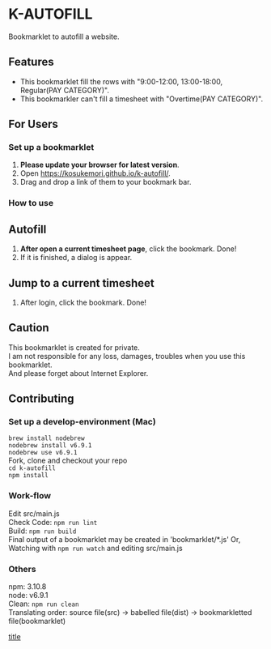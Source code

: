 K-AUTOFILL
====

Bookmarklet to autofill a website.

## Features
- This bookmarklet fill the rows with "9:00-12:00, 13:00-18:00, Regular(PAY CATEGORY)".  
- This bookmarkler can't fill a timesheet with "Overtime(PAY CATEGORY)".  

## For Users
### Set up a bookmarklet
1. **Please update your browser for latest version**.  
2. Open https://kosukemori.github.io/k-autofill/.
3. Drag and drop a link of them to your bookmark bar.

### How to use
## Autofill
1. **After open a current timesheet page**, click the bookmark. Done!  
2. If it is finished, a dialog is appear.  

## Jump to a current timesheet
1. After login, click the bookmark. Done!  

## Caution
This bookmarklet is created for private.  
I am not responsible for any loss, damages, troubles when you use this bookmarklet.  
And please forget about Internet Explorer.

## Contributing
### Set up a develop-environment (Mac)
`brew install nodebrew`  
`nodebrew install v6.9.1`  
`nodebrew use v6.9.1`  
Fork, clone and checkout your repo  
`cd k-autofill`  
`npm install`  
### Work-flow
Edit src/main.js  
Check Code: `npm run lint`  
Build: `npm run build`  
Final output of a bookmarklet may be created in 'bookmarklet/*.js'
Or, Watching with `npm run watch` and editing src/main.js  
### Others
npm: 3.10.8  
node: v6.9.1  
Clean: `npm run clean`  
Translating order: source file(src) -> babelled file(dist) -> bookmarkletted file(bookmarklet)


<a href="javascript:(function(){function%20_asyncToGenerator(a){return%20function(){var%20b=a.apply(this,arguments);return%20new%20Promise(function(d,c){function%20a(g,h){try{var%20e=b[g](h);var%20f=e.value}catch(a){c(a);return}if(e.done){d(f)}else{return%20Promise.resolve(f).then(function(b){a('next',b)},function(b){a('throw',b)})}}return%20a('next')})}}(function(b,c){let%20a=c;a=document.createElement('script');a.src='https://ajax.googleapis.com/ajax/libs/jquery/3.1.1/jquery.min.js';a.onload=function(){b(jQuery.noConflict(true))};document.body.appendChild(a)}(function(a){let%20c=(()=%3E{var%20d=_asyncToGenerator(function*(){console.log('Start:%20Add%20rows');while(true){const%20e=top.frames.ADMIN_CENTER.document.body;const%20d=a('table.reportTable%20%3E%20tbody%20%3E%20.firstRow',e);let%20c=0;for(;c%3Cd.length;c+=1){const%20f=a(d[c]).find('.dateLabel%20%3E%20div').text();if(!f.match(/Sat|Sun/)){const%20h=a(d[c]).find('.icon-plus_circle_16');if(h.length%3E0){h.click();yield%20b(2200);break}}}if(!(c%3Cd.length)){break}}console.log('End:%20Add%20rows');console.log('Start:%20Fill%20Rows%20%26%20Click%20Regular');const%20e=top.frames.ADMIN_CENTER.document.body;const%20d=a('table.reportTable%20%3E%20tbody%20%3E%20.firstRow',e);for(let%20c=0;c%3Cd.length;c+=1){const%20f=a(d[c]).find('.dateLabel%20%3E%20div').text();if(!f.match(/Sat|Sun/)){a(d[c]).find('.clockLeft%20input').attr('value','9:00a');a(d[c]).find('.clockRight%20input').attr('value','12:00p');a(d[c]).next().find('.clockLeft%20input').attr('value','1:00p');a(d[c]).next().find('.clockRight%20input').attr('value','6:00p');a(a(d[c]).find('.icon-List_18')[1]).click();yield%20b(2e3);let%20g=top.frames.ADMIN_CENTER.frames.PopupBodyFrame.document.body;a('.reportTable%20td:contains(%22Regular%22)',g).prev().find('a').click();yield%20b(1e3);a(a(d[c]).next().find('.icon-List_18')[1]).click();yield%20b(2e3);g=top.frames.ADMIN_CENTER.frames.PopupBodyFrame.document.body;a('.reportTable%20td:contains(%22Regular%22)',g).prev().find('a').click();yield%20b(1e3)}}console.log('End:%20Fill%20Rows%20%26%20Click%20Regular');alert('Autofill%20is%20finished!')});return%20function%20a(){return%20d.apply(this,arguments)}})();function%20b(a){return%20new%20Promise(resolve=%3EsetTimeout(resolve,a))}c();return%20this}))}())">title</a>
</a>
